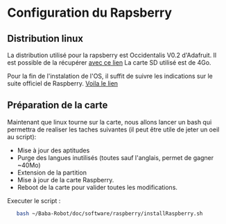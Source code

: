 Configuration du Rapsberry
==========

## Distribution linux
La distribution utilisé pour la rapsberry est Occidentalis V0.2 d'Adafruit.
Il est possible de la récupérer [avec ce lien](http://learn.adafruit.com/adafruit-raspberry-pi-educational-linux-distro/occidentalis-v0-dot-2)
La carte SD utilisé est de 4Go.

Pour la fin de l'instalation de l'OS, il suffit de suivre les indications sur le suite officiel de Raspberry.
[Voila le lien](http://www.raspberrypi.org/downloads) 

## Préparation de la carte
Maintenant que linux tourne sur la carte, nous allons lancer un bash qui permettra 
de realiser les taches suivantes (il peut être utile de jeter un oeil au script):
*  Mise à jour des aptitudes
*  Purge des langues inutilisés (toutes sauf l'anglais, permet de gagner ~40Mo)
*  Extension de la partition
*  Mise à jour de la carte Raspberry.
*  Reboot de la carte pour valider toutes les modifications.

Executer le script :
``` bash
   bash ~/Baba-Robot/doc/software/raspberry/installRaspberry.sh
```